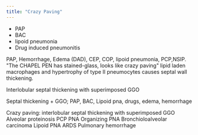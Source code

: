 ```yaml
---
title: "Crazy Paving"
---
```

- PAP
- BAC
- lipoid pneumonia
- Drug induced pneumonitis

PAP, Hemorrhage, Edema (DAD), CEP, COP, lipoid pneumonia, PCP,NSIP. &quot;The CHAPEL PEN has stained-glass, looks like crazy paving&quot; lipid laden macrophages and hypertrophy of type II pneumocytes causes septal wall thickening.

Interlobular septal thickening with superimposed GGO

Septal thickening + GGO; PAP, BAC, Lipoid pna, drugs, edema, hemorrhage

Crazy paving: interlobular septal thickening with superimposed GGO
Alveolar proteinosis
PCP PNA
Organizing PNA
Bronchioloalveolar carcinoma
Lipoid PNA
ARDS
Pulmonary hemorrhage

